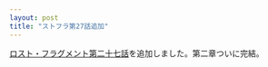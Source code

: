 ```yaml
---
layout: post
title: "ストフラ第27話追加"
---
```

[ロスト・フラグメント第二十七話](/novel/lost-fragment/27.html)を追加しました。第二章ついに完結。